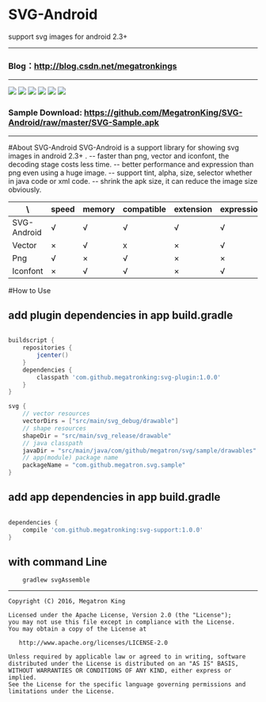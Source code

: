 # SVG-Android
support svg images for android 2.3+
___

### Blog：http://blog.csdn.net/megatronkings

___

![](https://github.com/MegatronKing/SVG-Android/blob/master/screenshots/sample1.png)
![](https://github.com/MegatronKing/SVG-Android/blob/master/screenshots/sample2.png)
![](https://github.com/MegatronKing/SVG-Android/blob/master/screenshots/sample3.png)
![](https://github.com/MegatronKing/SVG-Android/blob/master/screenshots/sample4.png)
![](https://github.com/MegatronKing/SVG-Android/blob/master/screenshots/sample5.png)
![](https://github.com/MegatronKing/SVG-Android/blob/master/screenshots/sample6.png)

### Sample Download: https://github.com/MegatronKing/SVG-Android/raw/master/SVG-Sample.apk

___

#About SVG-Android
SVG-Android is a support library for showing svg images in android 2.3+ .
-- faster than png, vector and iconfont, the decoding stage costs less time.
-- better performance and expression than png even using a huge image.
-- support tint, alpha, size, selector whether in java code or xml code.
-- shrink the apk size, it can reduce the image size obviously.

\\                | speed  | memory | compatible | extension | expression
  ----------------|--------|--------|------------|-----------| -----------
   SVG-Android    | √      | √      | √          | √         | √
   Vector         | ×      | √      | x          | ×         | √
   Png            | √      | ×      | √          | ×         | ×
   Iconfont       | ×      | √      | √          | ×         | √

#How to Use

## add plugin dependencies in app build.gradle
```gradle

buildscript {
    repositories {
        jcenter()
    }
    dependencies {
        classpath 'com.github.megatronking:svg-plugin:1.0.0'
    }
}

svg {
    // vector resources
    vectorDirs = ["src/main/svg_debug/drawable"]
    // shape resources
    shapeDir = "src/main/svg_release/drawable"
    // java classpath
    javaDir = "src/main/java/com/github/megatron/svg/sample/drawables"
    // app(module) package name
    packageName = "com.github.megatron.svg.sample"
}

```

## add app dependencies in app build.gradle
```gradle

dependencies {
    compile 'com.github.megatronking:svg-support:1.0.0'
}

```

## with command Line

```
    gradlew svgAssemble
```

--------

    Copyright (C) 2016, Megatron King

    Licensed under the Apache License, Version 2.0 (the "License");
    you may not use this file except in compliance with the License.
    You may obtain a copy of the License at

       http://www.apache.org/licenses/LICENSE-2.0

    Unless required by applicable law or agreed to in writing, software
    distributed under the License is distributed on an "AS IS" BASIS,
    WITHOUT WARRANTIES OR CONDITIONS OF ANY KIND, either express or implied.
    See the License for the specific language governing permissions and
    limitations under the License.



